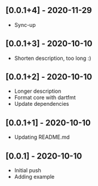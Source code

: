 ## [0.0.1+4] - 2020-11-29

* Sync-up

## [0.0.1+3] - 2020-10-10

* Shorten description, too long :)

## [0.0.1+2] - 2020-10-10

* Longer description
* Format core with dartfmt
* Update dependencies

## [0.0.1+1] - 2020-10-10

* Updating README.md

## [0.0.1] - 2020-10-10

* Initial push
* Adding example

